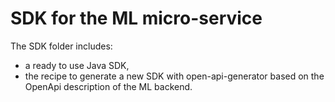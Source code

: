 # SDK for the ML micro-service

The SDK folder includes:
- a ready to use Java SDK,
- the recipe to generate a new SDK with open-api-generator based on the OpenApi description of the ML backend.
